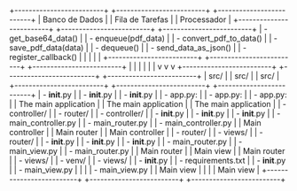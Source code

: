 +-------------------------+         +-------------------------+         +-------------------------+
|     Banco de Dados     |         |   Fila de Tarefas      |         |     Processador        |
+-------------------------+         +-------------------------+         +-------------------------+
| - get_base64_data()    |         | - enqueue(pdf_data)    |         | - convert_pdf_to_data() |
| - save_pdf_data(data)  |         | - dequeue()            |         | - send_data_as_json()   |
| - register_callback()  |         |                        |         |                       |
+-------------------------+         +-------------------------+         +-------------------------+
          |                              |                              |
          |                              |                              |
          v                              v                              v
+-------------------------+         +-------------------------+         +-------------------------+
|         src/            |         |         src/            |         |         src/            |
+-------------------------+         +-------------------------+         +-------------------------+
| - __init__.py          |         | - __init__.py          |         | - __init__.py          |
| - app.py:              |         | - app.py:              |         | - app.py:              |
|   The main application |         |   The main application |         |   The main application |
| - controller/          |         | - router/              |         | - controller/          |
|   - __init__.py        |         |   - __init__.py        |         |   - __init__.py        |
|   - main_controller.py |         |   - main_router.py     |         |   - main_controller.py  |
|     Main controller    |         |     Main router        |         |     Main controller    |
| - router/              |         | - views/               |         | - router/              |
|   - __init__.py        |         |   - __init__.py        |         |   - __init__.py        |
|   - main_router.py     |         |   - main_view.py       |         |   - main_router.py     |
|     Main router        |         |     Main view          |         |     Main router        |
| - views/               |         | - venv/                |         | - views/               |
|   - __init__.py        |         | - requirements.txt    |         |   - __init__.py        |
|   - main_view.py       |         |                        |         |   - main_view.py       |
|     Main view           |         |                        |         |     Main view          |
+-------------------------+         +-------------------------+         +-------------------------+
